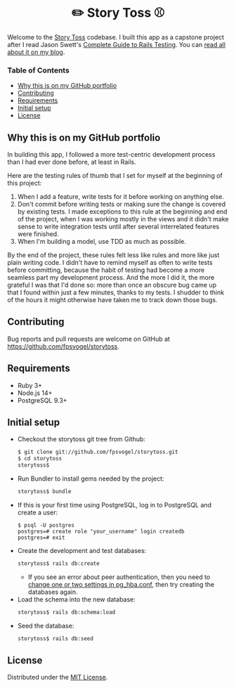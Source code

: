 <h1 align="center">✏️ Story Toss ⚾</h1>

Welcome to the [Story Toss](https://storytoss.herokuapp.com/) codebase. I built this app as a capstone project after I read Jason Swett's [Complete Guide to Rails Testing](https://www.codewithjason.com/complete-guide-to-rails-testing/). You can [read all about it on my blog](https://fpsvogel.com/posts/2021/pass-the-story-collaborative-writing-game).

### Table of Contents

- [Why this is on my GitHub portfolio](#why-this-is-on-my-github-portfolio)
- [Contributing](#contributing)
- [Requirements](#requirements)
- [Initial setup](#initial-setup)
- [License](#license)

## Why this is on my GitHub portfolio

In building this app, I followed a more test-centric development process than I had ever done before, at least in Rails.

Here are the testing rules of thumb that I set for myself at the beginning of this project:

1. When I add a feature, write tests for it before working on anything else.
2. Don't commit before writing tests or making sure the change is covered by existing tests. I made exceptions to this rule at the beginning and end of the project, when I was working mostly in the views and it didn't make sense to write integration tests until after several interrelated features were finished.
3. When I'm building a model, use TDD as much as possible.

By the end of the project, these rules felt less like rules and more like just plain writing code. I didn't have to remind myself as often to write tests before committing, because the habit of testing had become a more seamless part my development process. And the more I did it, the more grateful I was that I'd done so: more than once an obscure bug came up that I found within just a few minutes, thanks to my tests. I shudder to think of the hours it might otherwise have taken me to track down those bugs.

## Contributing

Bug reports and pull requests are welcome on GitHub at https://github.com/fpsvogel/storytoss.

## Requirements

- Ruby 3+
- Node.js 14+
- PostgreSQL 9.3+

## Initial setup

- Checkout the storytoss git tree from Github:
    ```sh
    $ git clone git://github.com/fpsvogel/storytoss.git
    $ cd storytoss
    storytoss$
    ```
- Run Bundler to install gems needed by the project:
    ```sh
    storytoss$ bundle
    ```
- If this is your first time using PostgreSQL, log in to PostgreSQL and create a user:
    ```
    $ psql -U postgres
    postgres=# create role "your_username" login createdb
    postgres=# exit
    ```
- Create the development and test databases:
    ```sh
    storytoss$ rails db:create
    ```
  - If you see an error about peer authentication, then you need to [change one or two settings in pg_hba.conf](https://stackoverflow.com/questions/18664074/getting-error-peer-authentication-failed-for-user-postgres-when-trying-to-ge), then try creating the databases again.
- Load the schema into the new database:
    ```sh
    storytoss$ rails db:schema:load
    ```
- Seed the database:
    ```sh
    storytoss$ rails db:seed
    ```

## License

Distributed under the [MIT License](https://opensource.org/licenses/MIT).
